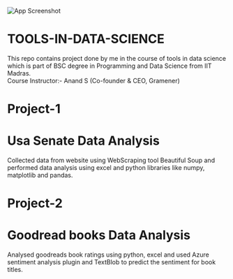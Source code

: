 ![App Screenshot](https://miro.medium.com/max/693/1*X465HGyHWV-pMzvxqM9xDQ.jpeg)
# TOOLS-IN-DATA-SCIENCE
This repo contains project done by me in the course of tools in data science which is part of BSC degree in Programming and Data Science from IIT Madras.
<br />Course Instructor:- Anand S (Co-founder & CEO, Gramener)
# Project-1

# Usa Senate Data Analysis

Collected data from website using WebScraping tool Beautiful Soup and  performed data analysis using excel and python libraries like numpy, matplotlib and pandas.
# Project-2

# Goodread books Data Analysis

Analysed goodreads book ratings using python, excel  and used Azure sentiment analysis plugin and TextBlob to predict the sentiment for book titles.


